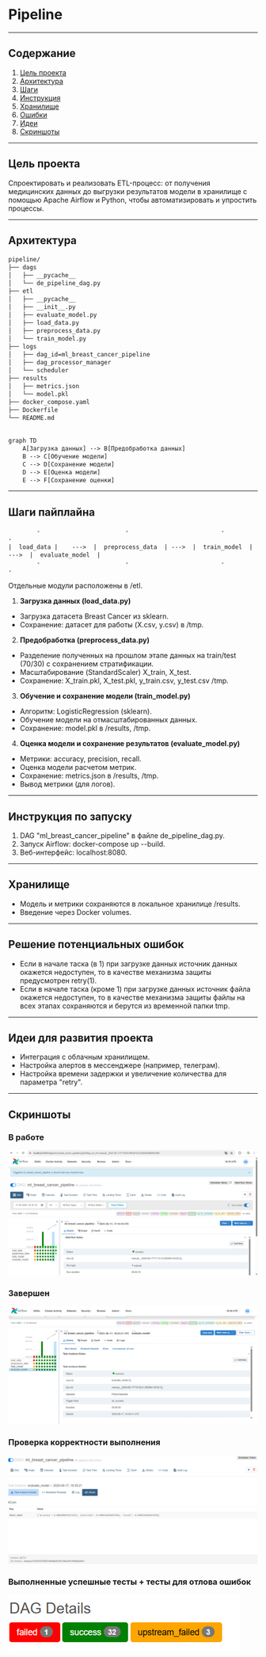 # Pipeline
---
## Содержание
1. [Цель проекта](#цель-проекта)
2. [Архитектура](#архитектура)
3. [Шаги](#шаги-пайплайна)
4. [Инструкция](#инструкция-по-запуску)
5. [Хранилище](#хранилище)
6. [Ошибки](#решение-потенциальных-ошибок)
7. [Идеи](#идеи-для-развития-проекта)
8. [Скриншоты](#скриншоты)
---
## Цель проекта

Спроектировать и реализовать  ETL-процесс: от получения медицинских данных до выгрузки результатов модели в хранилище с помощью Apache Airflow и Python, чтобы автоматизировать и упростить процессы.

---
## Архитектура
```text
pipeline/
├── dags
│   ├── __pycache__
│   └── de_pipeline_dag.py
├── etl
│   ├── __pycache__
│   ├── __init__.py
│   ├── evaluate_model.py
│   ├── load_data.py
│   ├── preprocess_data.py
│   └── train_model.py
├── logs
│   ├── dag_id=ml_breast_cancer_pipeline
│   ├── dag_processor_manager
│   └── scheduler
├── results
│   ├── metrics.json
│   └── model.pkl
├── docker_compose.yaml
├── Dockerfile
└── README.md
 
```
```mermaid
graph TD
    A[Загрузка данных] --> B[Предобработка данных]
    B --> C[Обучение модели]
    C --> D[Сохранение модели]
    D --> E[Оценка модели]
    E --> F[Сохранение оценки]
```
---

## Шаги пайплайна
```text
        -                        -                          -                        -    
|  load_data |    --->  |  preprocess_data  | --->  |  train_model  | --->  |  evaluate_model  |
        -                        -                          -                        -    
```
Отдельные модули расположены в /etl.

1. **Загрузка данных (load_data.py)**
- Загрузка датасета Breast Cancer из sklearn.
- Сохранение: датасет для работы (X.csv, y.csv) в /tmp.
2. **Предобработка (preprocess_data.py)**
- Разделение полученных на прошлом этапе данных на train/test (70/30) с сохранением стратификации.
- Масштабирование (StandardScaler) X_train, X_test.
- Сохранение: X_train.pkl, X_test.pkl, y_train.csv, y_test.csv /tmp.
3. **Обучение и сохранение модели (train_model.py)**
- Алгоритм: LogisticRegression (sklearn).
- Обучение модели на отмасштабированных данных.
- Сохранение: model.pkl в /results, /tmp.
4. **Оценка модели и сохранение результатов (evaluate_model.py)**
- Метрики: accuracy, precision, recall.
- Оценка модели расчетом метрик.
- Сохранение: metrics.json в /results, /tmp.
- Вывод метрики (для логов).
---
## Инструкция по запуску
1. DAG "ml_breast_cancer_pipeline" в файле de_pipeline_dag.py.
2. Запуск Airflow: docker-compose up --build.
3. Веб-интерфейс: localhost:8080.
---
## Хранилище
- Модель и метрики сохраняются в локальное хранилице /results.
- Введение через Docker volumes.
---
## Решение потенциальных ошибок
- Если в начале таска (в 1) при загрузке данных источник данных окажется недоступен, то в качестве механизма защиты предусмотрен retry(1).
- Если в начале таска (кроме 1) при загрузке данных источник файла окажется недоступен, то в качестве механизма защиты файлы на всех этапах сохраняются и берутся из временной папки tmp.
---
## Идеи для развития проекта
- Интеграция с облачным хранилищем.
- Настройка алертов в мессенджере (например, телеграм).
- Настройка времени задержки и увеличение количества для параметра "retry".
---
## Скриншоты
### В работе
![](images/1.jpg)
### Завершен
![](images/2.jpg)
### Проверка корректности выполнения
![](images/3.jpg)
### Выполненные успешные тесты + тесты для отлова ошибок
![](images/4.jpg)
